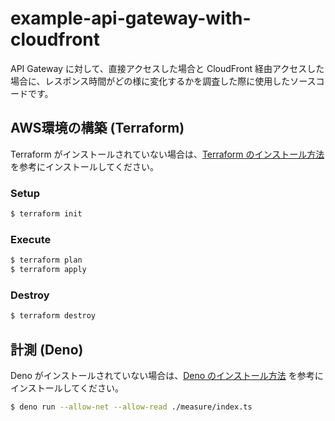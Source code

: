 # example-api-gateway-with-cloudfront
API Gateway に対して、直接アクセスした場合と CloudFront 経由アクセスした場合に、レスポンス時間がどの様に変化するかを調査した際に使用したソースコードです。

## AWS環境の構築 (Terraform)

Terraform がインストールされていない場合は、[Terraform のインストール方法](https://learn.hashicorp.com/tutorials/terraform/install-cli?in=terraform/aws-get-started) を参考にインストールしてください。


### Setup

```bash
$ terraform init
```

### Execute

```bash
$ terraform plan
$ terraform apply
```

### Destroy

```bash
$ terraform destroy
```

## 計測 (Deno)

Deno がインストールされていない場合は、[Deno のインストール方法](https://deno.land/#installation) を参考にインストールしてください。

```bash
$ deno run --allow-net --allow-read ./measure/index.ts
```
